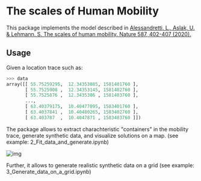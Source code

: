 # The scales of Human Mobility
This package implements the model described in 
[Alessandretti, L., Aslak, U. & Lehmann, S. The scales of human mobility. Nature 587, 402-407 (2020).](https://www.nature.com/articles/s41586-020-2909-1#:~:text=There%2C%20human%20mobility%20is%20described,free1%2C2%2C3.&text=The%20scale%2Dfree%20results%20arise,sizes%20of%20these%20geographical%20containers.)

## Usage
Given a location trace such as:

```Python
>>> data 
array([[ 55.75259295,  12.34353885, 1581401760 ],
       [ 55.7525908 ,  12.34353145, 1581402760 ],
       [ 55.7525876 ,  12.3435386 , 1581403760 ],
       ...,
       [ 63.40379175,  10.40477095, 1583401760 ],
       [ 63.4037841 ,  10.40480265, 1583402760 ],
       [ 63.403787  ,  10.4047871 , 1583403760 ]])
```

The package allows to extract charachteristic "containers" in the mobility trace, generate synthetic data, and visualize solutions on a map. (see example: 2_Fit_data_and_generate.ipynb)


![img](https://github.com/lalessan/scales_human_mobility/blob/master/containers_example.png)




Further, it allows to generate realistic synthetic data on a grid (see example: 3_Generate_data_on_a_grid.ipynb)

